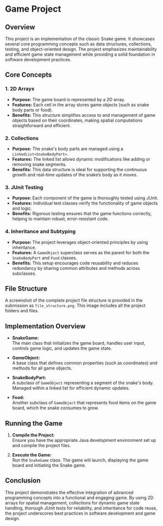 # Game Project

## Overview

This project is an implementation of the classic Snake game. It showcases several core programming concepts such as data structures, collections, testing, and object-oriented design. The project emphasizes maintainability and efficient game state management while providing a solid foundation in software development practices.

## Core Concepts

### 1. 2D Arrays
- **Purpose:** The game board is represented by a 2D array.
- **Features:** Each cell in the array stores game objects (such as snake body parts or food).
- **Benefits:** This structure simplifies access to and management of game objects based on their coordinates, making spatial computations straightforward and efficient.

### 2. Collections
- **Purpose:** The snake's body parts are managed using a `LinkedList<SnakeBodyPart>`.
- **Features:** The linked list allows dynamic modifications like adding or removing snake segments.
- **Benefits:** This data structure is ideal for supporting the continuous growth and real-time updates of the snake’s body as it moves.

### 3. JUnit Testing
- **Purpose:** Each component of the game is thoroughly tested using JUnit.
- **Features:** Individual test classes verify the functionality of game objects and logic.
- **Benefits:** Rigorous testing ensures that the game functions correctly, helping to maintain robust, error-resistant code.

### 4. Inheritance and Subtyping
- **Purpose:** The project leverages object-oriented principles by using inheritance.
- **Features:** A `GameObject` superclass serves as the parent for both the `SnakeBodyPart` and `Food` classes.
- **Benefits:** This setup encourages code reusability and reduces redundancy by sharing common attributes and methods across subclasses.

## File Structure

A screenshot of the complete project file structure is provided in the submission as `file_structure.png`. This image includes all the project folders and files.

## Implementation Overview

- **SnakeGame:**  
  The main class that initializes the game board, handles user input, controls game logic, and updates the game state.

- **GameObject:**  
  A base class that defines common properties (such as coordinates) and methods for all game objects.

- **SnakeBodyPart:**  
  A subclass of `GameObject` representing a segment of the snake's body. Managed within a linked list for efficient dynamic updates.

- **Food:**  
  Another subclass of `GameObject` that represents food items on the game board, which the snake consumes to grow.

## Running the Game

1. **Compile the Project:**  
   Ensure you have the appropriate Java development environment set up and compile the project files.

2. **Execute the Game:**  
   Run the `SnakeGame` class. The game will launch, displaying the game board and initiating the Snake game.

## Conclusion

This project demonstrates the effective integration of advanced programming concepts into a functional and engaging game. By using 2D arrays for spatial management, collections for dynamic game state handling, thorough JUnit tests for reliability, and inheritance for code reuse, the project underscores best practices in software development and game design.
